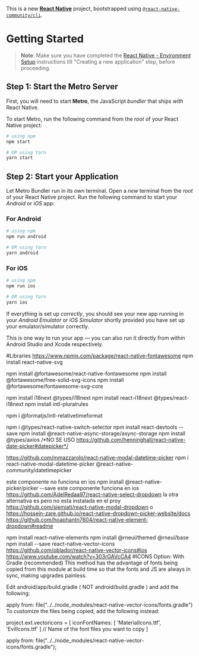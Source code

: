 This is a new [**React Native**](https://reactnative.dev) project, bootstrapped using [`@react-native-community/cli`](https://github.com/react-native-community/cli).

# Getting Started

>**Note**: Make sure you have completed the [React Native - Environment Setup](https://reactnative.dev/docs/environment-setup) instructions till "Creating a new application" step, before proceeding.

## Step 1: Start the Metro Server

First, you will need to start **Metro**, the JavaScript _bundler_ that ships _with_ React Native.

To start Metro, run the following command from the _root_ of your React Native project:

```bash
# using npm
npm start

# OR using Yarn
yarn start
```

## Step 2: Start your Application

Let Metro Bundler run in its _own_ terminal. Open a _new_ terminal from the _root_ of your React Native project. Run the following command to start your _Android_ or _iOS_ app:

### For Android

```bash
# using npm
npm run android

# OR using Yarn
yarn android
```

### For iOS

```bash
# using npm
npm run ios

# OR using Yarn
yarn ios
```

If everything is set up _correctly_, you should see your new app running in your _Android Emulator_ or _iOS Simulator_ shortly provided you have set up your emulator/simulator correctly.

This is one way to run your app — you can also run it directly from within Android Studio and Xcode respectively.


#Libraries
https://www.npmjs.com/package/react-native-fontawesome
npm install react-native-svg

npm install @fortawesome/react-native-fontawesome
npm install @fortawesome/free-solid-svg-icons
npm install @fortawesome/fontawesome-svg-core

npm install i18next @types/i18next
npm install react-i18next @types/react-i18next
npm install intl-pluralrules

npm i @formatjs/intl-relativetimeformat  

npm i @types/react-native-switch-selector
npm install react-devtools --save
npm install @react-native-async-storage/async-storage
npm install @types/axios
/*NO SE USO https://github.com/henninghall/react-native-date-picker#datepicker*/

https://github.com/mmazzarolo/react-native-modal-datetime-picker
npm i react-native-modal-datetime-picker @react-native-community/datetimepicker



este componente no funciona en ios
npm install @react-native-picker/picker --save
este componente funciona en ios
https://github.com/AdelRedaa97/react-native-select-dropdown
la otra alternativa es pero no esta instalada en el proy
https://github.com/siemiatj/react-native-modal-dropdown o https://hossein-zare.github.io/react-native-dropdown-picker-website/docs
https://github.com/hoaphantn7604/react-native-element-dropdown#readme



npm install react-native-elements
npm install @rneui/themed @rneui/base
npm install --save react-native-vector-icons
https://github.com/oblador/react-native-vector-icons#ios
https://www.youtube.com/watch?v=303rGAVcCA4
#ICONS
Option: With Gradle (recommended)
This method has the advantage of fonts being copied from this module at build time so that the fonts and JS are always in sync, making upgrades painless.

Edit android/app/build.gradle ( NOT android/build.gradle ) and add the following:

apply from: file("../../node_modules/react-native-vector-icons/fonts.gradle")
To customize the files being copied, add the following instead:

project.ext.vectoricons = [
    iconFontNames: [ 'MaterialIcons.ttf', 'EvilIcons.ttf' ] // Name of the font files you want to copy
]

apply from: file("../../node_modules/react-native-vector-icons/fonts.gradle");